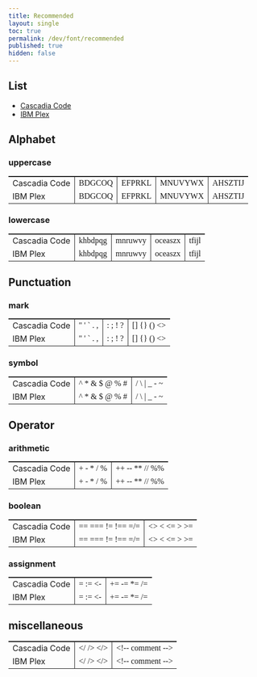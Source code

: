 ```yaml
---
title: Recommended
layout: single
toc: true
permalink: /dev/font/recommended
published: true
hidden: false
---
```


<head>
  <base target="_blank">
  <style>
    .msft {font-family:'Cascadia Code'}
    .ibm  {font-family:'IBM Plex Mono'}
    th {min-height:0; padding:0; border-bottom:0;}
    td {border-left :0.1px solid #262626; border-right:0.1px solid #262626}
    td:first-child {border-left :0}
    td:last-child  {border-right:0}
  </style>
</head>

## List

- [Cascadia Code](https://github.com/microsoft/cascadia-code)
- [IBM Plex](https://www.ibm.com/plex/)

## Alphabet

### uppercase

| <!-- --> | <!-- --> | <!-- --> | <!-- --> | <!-- --> |
| :-       | :-       | :-       | :-       | :-       |
| Cascadia Code | <span class="msft"> BDGCOQ </span>  | <span class="msft"> EFPRKL </span>  | <span class="msft"> MNUVYWX </span> | <span class="msft"> AHSZTIJ </span> |
| IBM Plex      | <span class="ibm"> BDGCOQ </span>   | <span class="ibm"> EFPRKL </span>   | <span class="ibm"> MNUVYWX </span>  | <span class="ibm"> AHSZTIJ </span> |

### lowercase

| <!-- --> | <!-- --> | <!-- --> | <!-- --> | <!-- --> |
| :-       | :-       | :-       | :-       | :-       |
| Cascadia Code | <span class="msft"> khbdpqg </span> | <span class="msft"> mnruwvy </span> | <span class="msft"> oceaszx </span> | <span class="msft"> tfijl </span> |
| IBM Plex      | <span class="ibm"> khbdpqg </span>  | <span class="ibm"> mnruwvy </span>  | <span class="ibm"> oceaszx </span>  | <span class="ibm"> tfijl </span>  |

## Punctuation

### mark

| <!-- --> | <!-- --> | <!-- --> | <!-- --> |
| :-       | :-       | :-       | :-       |
| Cascadia Code | <span class="msft"> " ' ` . , </span> | <span class="msft"> : ; ! ? </span> | <span class="msft"> [] {} () &lt;&gt; </span> |
| IBM Plex      | <span class="ibm"> " ' ` . , </span>  | <span class="ibm"> : ; ! ? </span>  | <span class="ibm"> [] {} () &lt;&gt; </span>  |

### symbol

| <!-- --> | <!-- --> | <!-- --> |
| :-       | :-       | :-       |
| Cascadia Code | <span class="msft"> ^ * & $ @ % # </span> | <span class="msft"> / \ &#124; _ - ~ </span> |
| IBM Plex      | <span class="ibm"> ^ * & $ @ % # </span>  | <span class="ibm"> / \ &#124; _ - ~ </span>  |

## Operator

### arithmetic

| <!-- --> | <!-- --> | <!-- --> |
| :-       | :-       | :-       |
| Cascadia Code | <span class="msft"> + - * / % </span> | <span class="msft"> ++ \-- ** // %% </span> |
| IBM Plex      | <span class="ibm"> + - * / % </span>  | <span class="ibm"> ++ \-- ** // %% </span>  |

### boolean

| <!-- --> | <!-- --> | <!-- --> |
| :-       | :-       | :-       |
| Cascadia Code | <span class="msft"> == === != !== =/= </span> | <span class="msft"> &lt;&gt; &lt; &lt;= &gt; &gt;= </span> |
| IBM Plex      | <span class="ibm"> == === != !== =/= </span>  | <span class="ibm"> &lt;&gt; &lt; &lt;= &gt; &gt;= </span>  |

### assignment

| <!-- --> | <!-- --> | <!-- --> |
| :-       | :-       | :-       |
| Cascadia Code | <span class="msft"> = := &lt;- </span> | <span class="msft"> += -= *= /= </span> |
| IBM Plex      | <span class="ibm"> = := &lt;- </span>  | <span class="ibm"> += -= *= /= </span>  |

## miscellaneous

| <!-- --> | <!-- --> | <!-- --> |
| :-       | :-       | :-       |
| Cascadia Code | <span class="msft"> &lt;/ /&gt; &lt;/&gt; </span> | <span class="msft"> &lt;!\-- comment \--&gt; </span> |
| IBM Plex      | <span class="ibm"> &lt;/ /&gt; &lt;/&gt; </span>  | <span class="ibm"> &lt;!\-- comment \--&gt; </span>  |
